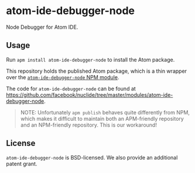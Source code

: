 # atom-ide-debugger-node

Node Debugger for Atom IDE.

## Usage

Run `apm install atom-ide-debugger-node` to install the Atom package.

This repository holds the published Atom package, which is a thin wrapper over the [`atom-ide-debugger-node` NPM module](https://www.npmjs.com/package/atom-ide-debugger-node).

The code for `atom-ide-debugger-node` can be found at https://github.com/facebook/nuclide/tree/master/modules/atom-ide-debugger-node.

> NOTE: Unfortunately `apm publish` behaves quite differently from NPM, which makes it difficult to maintain both an APM-friendly repository and an NPM-friendly repository. This is our workaround!

## License

`atom-ide-debugger-node` is BSD-licensed. We also provide an additional patent grant.
